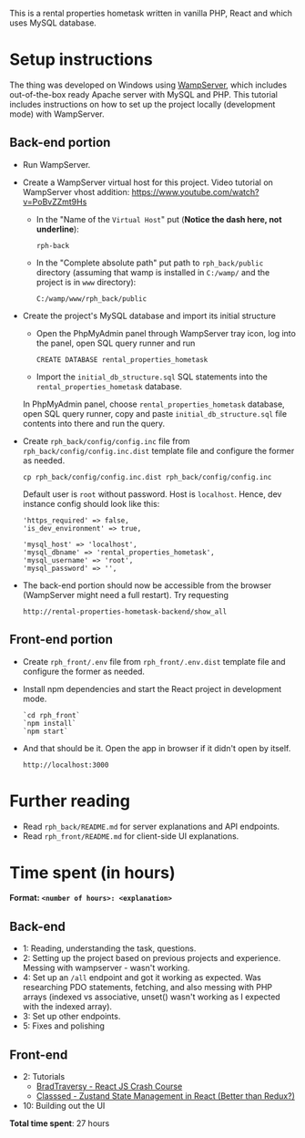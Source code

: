 This is a rental properties hometask written in vanilla PHP, React and which uses MySQL database.

# Setup instructions

The thing was developed on Windows using [WampServer](https://wampserver.com/en), which includes out-of-the-box ready Apache server with MySQL and PHP. This tutorial includes instructions on how to set up the project locally (development mode) with WampServer.

## Back-end portion

- Run WampServer.
- Create a WampServer virtual host for this project. Video tutorial on WampServer vhost addition: https://www.youtube.com/watch?v=PoBvZZmt9Hs
  - In the "Name of the `Virtual Host`" put (**Notice the dash here, not underline**):

        rph-back

  - In the "Complete absolute path" put path to `rph_back/public` directory (assuming that wamp is installed in `C:/wamp/` and the project is in `www` directory):

        C:/wamp/www/rph_back/public

- Create the project's MySQL database and import its initial structure
  - Open the PhpMyAdmin panel through WampServer tray icon, log into the panel, open SQL query runner and run

        CREATE DATABASE rental_properties_hometask

  - Import the `initial_db_structure.sql` SQL statements into the `rental_properties_hometask` database.

  In PhpMyAdmin panel, choose `rental_properties_hometask` database, open SQL query runner, copy and paste `initial_db_structure.sql` file contents into there and run the query.
- Create `rph_back/config/config.inc` file from `rph_back/config/config.inc.dist` template file and configure the former as needed.

      cp rph_back/config/config.inc.dist rph_back/config/config.inc

  Default user is `root` without password. Host is `localhost`. Hence, dev instance config should look like this:

      'https_required' => false,
      'is_dev_environment' => true,

      'mysql_host' => 'localhost',
      'mysql_dbname' => 'rental_properties_hometask',
      'mysql_username' => 'root',
      'mysql_password' => '',

- The back-end portion should now be accessible from the browser (WampServer might need a full restart). Try requesting

      http://rental-properties-hometask-backend/show_all

## Front-end portion

- Create `rph_front/.env` file from `rph_front/.env.dist` template file and configure the former as needed.
- Install npm dependencies and start the React project in development mode.

      `cd rph_front`
      `npm install`
      `npm start`

- And that should be it. Open the app in browser if it didn't open by itself.

      http://localhost:3000

# Further reading

- Read `rph_back/README.md` for server explanations and API endpoints.
- Read `rph_front/README.md` for client-side UI explanations.

# Time spent (in hours)

**Format: `<number of hours>: <explanation>`**

## Back-end

- 1: Reading, understanding the task, questions.
- 2: Setting up the project based on previous projects and experience. Messing with wampserver - wasn't working.
- 4: Set up an `/all` endpoint and got it working as expected. Was researching PDO statements, fetching, and also messing with PHP arrays (indexed vs associative, unset() wasn't working as I expected with the indexed array).
- 3: Set up other endpoints.
- 5: Fixes and polishing

## Front-end

- 2: Tutorials
  - [BradTraversy - React JS Crash Course](https://www.youtube.com/watch?v=w7ejDZ8SWv8)
  - [Classsed - Zustand State Management in React (Better than Redux?)
](https://www.youtube.com/watch?v=jLcF0Az1nx8)
- 10: Building out the UI

**Total time spent**: 27 hours
